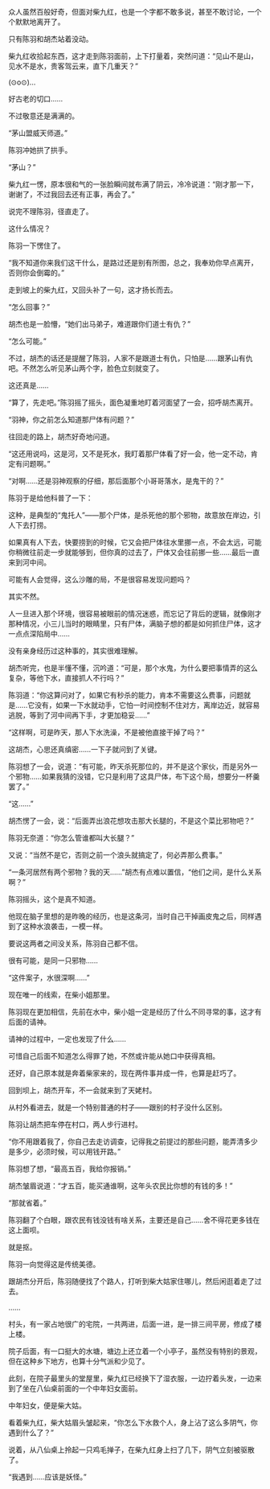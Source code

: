 众人虽然百般好奇，但面对柴九红，也是一个字都不敢多说，甚至不敢讨论，一个个默默地离开了。

只有陈羽和胡杰站着没动。

柴九红收拾起东西，这才走到陈羽面前，上下打量着，突然问道：“见山不是山，见水不是水，贵客驾云来，直下几重天？”

(⊙o⊙)…

好古老的切口……

不过敬意还是满满的。

“茅山盟威天师道。”

陈羽冲她拱了拱手。

“茅山？”

柴九红一愣，原本很和气的一张脸瞬间就布满了阴云，冷冷说道：“刚才那一下，谢谢了，不过我回去还有正事，再会了。”

说完不理陈羽，径直走了。

这什么情况？

陈羽一下愣住了。

“我不知道你来我们这干什么，是路过还是别有所图，总之，我奉劝你早点离开，否则你会倒霉的。”

走到坡上的柴九红，又回头补了一句，这才扬长而去。

“怎么回事？”

胡杰也是一脸懵，“她们出马弟子，难道跟你们道士有仇？”

“怎么可能。”

不过，胡杰的话还是提醒了陈羽，人家不是跟道士有仇，只怕是……跟茅山有仇吧。不然怎么听见茅山两个字，脸色立刻就变了。

这还真是……

“算了，先走吧。”陈羽摇了摇头，面色凝重地盯着河面望了一会，招呼胡杰离开。

“羽神，你之前怎么知道那尸体有问题？”

往回走的路上，胡杰好奇地问道。

“这还用说吗，这是河，又不是死水，我盯着那尸体看了好一会，他一定不动，肯定有问题啊。”

“对啊……还是羽神观察的仔细，那后面那个小哥哥落水，是鬼干的？”

陈羽于是给他科普了一下：

这种，是典型的“鬼托人”——那个尸体，是杀死他的那个邪物，故意放在岸边，引人下去打捞。

如果真有人下去，快要捞到的时候，它又会把尸体往水里挪一点，不会太远，可能你稍微往前走一步就能够到，但你真的过去了，尸体又会往前挪一些……最后一直来到河中间。

可能有人会觉得，这么沙雕的局，不是很容易发现问题吗？

其实不然。

人一旦进入那个环境，很容易被眼前的情况迷惑，而忘记了背后的逻辑，就像刚才那种情况，小三儿当时的眼睛里，只有尸体，满脑子想的都是如何抓住尸体，这才一点点深陷局中……

没有亲身经历过这种事的，其实很难理解。

胡杰听完，也是半懂不懂，沉吟道：“可是，那个水鬼，为什么要把事情弄的这么复杂，等他下水，直接抓人不行吗？”

陈羽道：“你这算问对了，如果它有秒杀的能力，肯本不需要这么费事，问题就是……它没有，如果一下水就动手，它怕一时间控制不住对方，离岸边近，就容易逃脱，等到了河中间再下手，才更加稳妥……”

“这样啊，可是昨天，那人下水洗澡，不是被他直接干掉了吗？”

这胡杰，心思还真缜密……一下子就问到了关键。

陈羽想了一会，说道：“有可能，昨天杀死那位的，并不是这个家伙，而是另外一个邪物……如果我猜的没错，它只是利用了这具尸体，布下这个局，想要分一杯羹罢了。”

“这……”

胡杰愣了一会，说：“后面弄出浪花想攻击那大长腿的，不是这个菜比邪物吧？”

陈羽无奈道：“你怎么管谁都叫大长腿？”

又说：“当然不是它，否则之前一个浪头就搞定了，何必弄那么费事。”

“一条河居然有两个邪物？我的天……”胡杰有点难以置信，“他们之间，是什么关系啊？”

陈羽摇头，这个是真不知道。

他现在脑子里想的是昨晚的经历，也是这条河，当时自己干掉画皮鬼之后，同样遇到了这种水浪袭击，一模一样。

要说这两者之间没关系，陈羽自己都不信。

很有可能，是同一只邪物……

“这件案子，水很深啊……”

现在唯一的线索，在柴小姐那里。

陈羽现在更加相信，先前在水中，柴小姐一定是经历了什么不同寻常的事，这才有后面的请神。

请神的过程中，一定也发现了什么……

可惜自己后面不知道怎么得罪了她，不然或许能从她口中获得真相。

还好，自己原本就是奔着柴家来的，现在两件事并成一件，也算是赶巧了。

回到坝上，胡杰开车，不一会就来到了天姥村。

从村外看进去，就是一个特别普通的村子——跟别的村子没什么区别。

陈羽让胡杰把车停在村口，两人步行进村。

“你不用跟着我了，你自己去走访调查，记得我之前提过的那些问题，能弄清多少是多少，必须时候，可以用钱开路。”

陈羽想了想，“最高五百，我给你报销。”

胡杰皱眉说道：“才五百，能买通谁啊，这年头农民比你想的有钱的多！”

“那就省着。”

陈羽翻了个白眼，跟农民有钱没钱有啥关系，主要还是自己……舍不得花更多钱在这上面呗。

就是抠。

陈羽一向觉得这是传统美德。

跟胡杰分开后，陈羽随便找了个路人，打听到柴大姑家住哪儿，然后闲逛着走了过去。

……

村头，有一家占地很广的宅院，一共两进，后面一进，是一排三间平房，修成了楼上楼。

院子后面，有一口挺大的水塘，塘边上还立着一个小亭子，虽然没有特别的景观，但在这种乡下地方，也算十分气派和少见了。

此刻，在院子最里头的堂屋里，柴九红已经换下了湿衣服，一边拧着头发，一边来到了坐在八仙桌前面的一个中年妇女面前。

中年妇女，便是柴大姑。

看着柴九红，柴大姑眉头皱起来，“你怎么下水救个人，身上沾了这么多阴气，你遇到什么了？”

说着，从八仙桌上拎起一只鸡毛掸子，在柴九红身上扫了几下，阴气立刻被驱散了。

“我遇到……应该是妖怪。”
